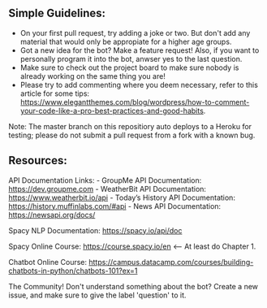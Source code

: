 ## Simple Guidelines:
- On your first pull request, try adding a joke or two. But don't add any material that would only be appropiate for a higher age groups.
- Got a new idea for the bot? Make a feature request! Also, if you want to personally program it into the bot, anwser yes to the last question.
- Make sure to check out the project board to make sure nobody is already working on the same thing you are!
- Please try to add commenting where you deem necessary, refer to this article for some tips: https://www.elegantthemes.com/blog/wordpress/how-to-comment-your-code-like-a-pro-best-practices-and-good-habits.

Note: The master branch on this repositiory auto deploys to a Heroku for testing; please do not submit a pull request from a fork with a known bug.

## Resources: 

API Documentation Links:
	- GroupMe API Documentation: https://dev.groupme.com
	- WeatherBit API Documentation: https://www.weatherbit.io/api
	- Today’s History API Documentation: https://history.muffinlabs.com/#api
	- News API Documentation: https://newsapi.org/docs/

Spacy NLP Documentation: 
	https://spacy.io/api/doc 

Spacy Online Course: 
	https://course.spacy.io/en <-- At least do Chapter 1. 

Chatbot Online Course:
	https://campus.datacamp.com/courses/building-chatbots-in-python/chatbots-101?ex=1

The Community! Don't understand something about the bot? Create a new issue, and make sure to give the label 'question' to it.
